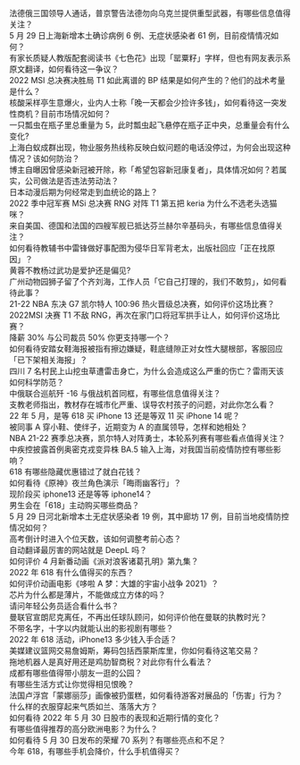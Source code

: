 法德俄三国领导人通话，普京警告法德勿向乌克兰提供重型武器，有哪些信息值得关注？  
5 月 29 日上海新增本土确诊病例 6 例、无症状感染者 61 例，目前疫情情况如何？  
有家长质疑人教版配套阅读书《七色花》出现「罂粟籽」字样，但也有网友表示系原文翻译，如何看待这一争议？  
2022 MSI 总决赛决胜局 T1 如此离谱的 BP 结果是如何产生的？他们的战术考量是什么？  
核酸采样亭生意爆火，业内人士称「晚一天都会少捡许多钱」，如何看待这一突发性商机？目前市场情况如何？  
一只瓢虫在瓶子里总重量为 5，此时瓢虫起飞悬停在瓶子正中央，总重量会有什么变化?  
上海白蚁成群出现，物业服务热线称反映白蚁问题的电话没停过，为何会出现这种情况？该如何防治？  
博主自曝因曾感染新冠被开除，称「希望包容新冠康复者」，具体情况如何？若属实，公司做法是否违法劳动法？  
日本动漫后期为何经常走到血统论的路上？  
2022 季中冠军赛 MSi 总决赛 RNG 对阵 T1 第五把 keria 为什么不选老头选猫咪？  
来自美国、德国和法国的四艘军舰已抵达芬兰赫尔辛基码头，有哪些信息值得关注？  
如何看待教辅书中雷锋做好事配图为侵华日军背老太，出版社回应「正在找原因」？  
黄蓉不教杨过武功是爱护还是偏见?  
广州动物园狮子留了个齐刘海，工作人员「它自己打理的，我们不敢剪」，如何看待此事？  
21-22 NBA 东决 G7 凯尔特人 100:96 热火晋级总决赛，如何评价这场比赛？  
2022MSI 决赛 T1 不敌 RNG，再次在家门口将冠军拱手让人，如何评价这场比赛？  
降薪 30% 与公司裁员 50% 你更支持哪一个？  
如何看待安踏女鞋海报被指有擦边嫌疑，鞋底缝隙正对女性大腿根部，客服回应「已下架相关海报」？  
四川 7 名村民上山挖虫草遭雷击身亡，为什么会造成这么严重的伤亡？雷雨天该如何科学防范？  
中俄联合巡航歼 -16 与俄战机首同框，有哪些信息值得关注？  
支教老师指出，教材存在城市化严重、误导农村孩子的问题，对此你怎么看？  
22 年 5 月，是等 618 买 iPhone 13 还是等双 11 买 iPhone 14 呢？  
被同事 A 穿小鞋、使绊子，近期变为 A 的直属领导，怎样和她相处？  
NBA 21-22 赛季总决赛，凯尔特人对阵勇士，本轮系列赛有哪些看点值得关注？  
中疾控披露首例奥密克戎变异株 BA.5 输入上海，对我国当前疫情防控有哪些影响？  
618 有哪些隐藏优惠错过了就白花钱？  
如何看待《原神》夜兰角色演示「晦雨幽客行」？  
现阶段买 iphone13 还是等等 iphone14？  
男生会在「618」主动购买哪些商品？  
5 月 29 日河北新增本土无症状感染者 19 例，其中廊坊 17 例，目前当地疫情防控情况如何？  
高考倒计时进入个位天数，该如何调整考前心态？  
自动翻译最厉害的网站就是 DeepL 吗？  
如何评价 4 月新番动画《派对浪客诸葛孔明》第九集？  
2022 年 618 有什么值得买的东西？  
如何评价动画电影《哆啦 A 梦：大雄的宇宙小战争 2021》？  
芯片为什么都是薄片，不能做成立方体的吗？  
请问年轻公务员适合看什么书？  
曼联官宣朗尼克离任，不再出任球队顾问，如何评价他在曼联的执教时光？  
不带名字，十字以内就能认出的影视剧有哪些？  
2022 年 618 活动，iPhone13 多少钱入手合适？  
美媒建议篮网交易詹姆斯，筹码包括西蒙斯库里，你如何看待这笔交易？  
拖地机器人是真好用还是鸡肋智商税？对此你有什么看法？  
成都有哪些值得带小朋友一逛的公园？  
有哪些生活方式让你觉得相见恨晚？  
法国卢浮宫「蒙娜丽莎」画像被扔蛋糕，如何看待游客对展品的「伤害」行为？  
什么样的衣服穿起来气质如兰、落落大方？  
如何看待 2022 年 5 月 30 日股市的表现和近期行情的变化？  
有哪些值得推荐的高分欧洲电影？为什么？  
如何看待 5 月 30 日发布的荣耀 70 系列？有哪些亮点和不足？  
今年 618，有哪些手机会降价，什么手机值得买？  
